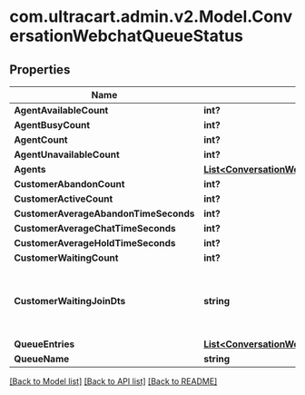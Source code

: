 # com.ultracart.admin.v2.Model.ConversationWebchatQueueStatus
## Properties

Name | Type | Description | Notes
------------ | ------------- | ------------- | -------------
**AgentAvailableCount** | **int?** |  | [optional] 
**AgentBusyCount** | **int?** |  | [optional] 
**AgentCount** | **int?** |  | [optional] 
**AgentUnavailableCount** | **int?** |  | [optional] 
**Agents** | [**List&lt;ConversationWebchatQueueStatusAgent&gt;**](ConversationWebchatQueueStatusAgent.md) |  | [optional] 
**CustomerAbandonCount** | **int?** |  | [optional] 
**CustomerActiveCount** | **int?** |  | [optional] 
**CustomerAverageAbandonTimeSeconds** | **int?** |  | [optional] 
**CustomerAverageChatTimeSeconds** | **int?** |  | [optional] 
**CustomerAverageHoldTimeSeconds** | **int?** |  | [optional] 
**CustomerWaitingCount** | **int?** |  | [optional] 
**CustomerWaitingJoinDts** | **string** | Date/time that the oldest person joined the queue | [optional] 
**QueueEntries** | [**List&lt;ConversationWebchatQueueStatusQueueEntry&gt;**](ConversationWebchatQueueStatusQueueEntry.md) |  | [optional] 
**QueueName** | **string** |  | [optional] 


[[Back to Model list]](../README.md#documentation-for-models) [[Back to API list]](../README.md#documentation-for-api-endpoints) [[Back to README]](../README.md)

